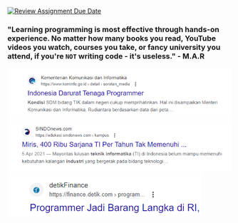 [![Review Assignment Due Date](https://classroom.github.com/assets/deadline-readme-button-24ddc0f5d75046c5622901739e7c5dd533143b0c8e959d652212380cedb1ea36.svg)](https://classroom.github.com/a/XqBuIcOG)

### "Learning programming is most effective through hands-on experience. No matter how many books you read, YouTube videos you watch, courses you take, or fancy university you attend, if you're `NOT` writing code - it's useless." - M.A.R


![Kominfo](./assets-github/kominfo.png)
![SindoNews](./assets-github/sindoNews.png)
![DetikFinance](./assets-github/detikFinance.png)